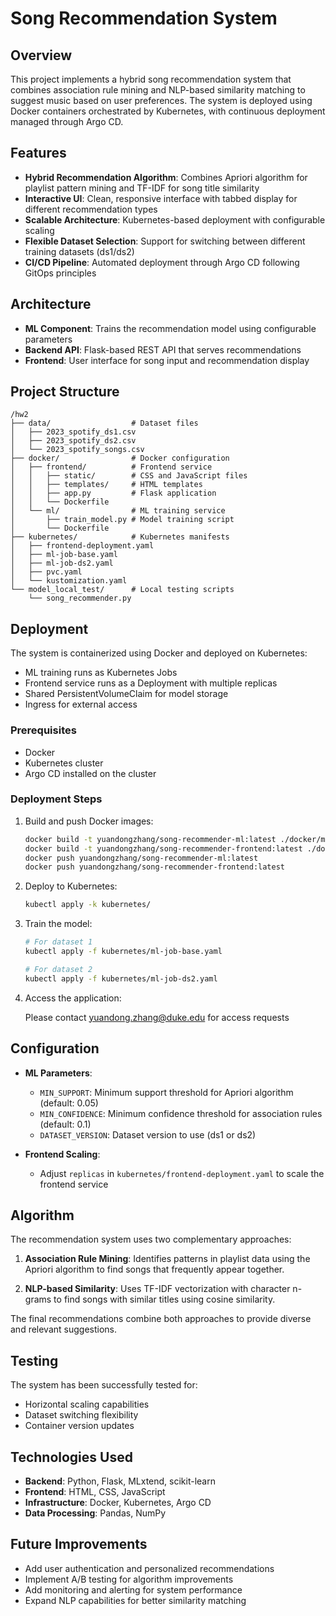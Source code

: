 # Song Recommendation System

## Overview
This project implements a hybrid song recommendation system that combines association rule mining and NLP-based similarity matching to suggest music based on user preferences. The system is deployed using Docker containers orchestrated by Kubernetes, with continuous deployment managed through Argo CD.

## Features
- **Hybrid Recommendation Algorithm**: Combines Apriori algorithm for playlist pattern mining and TF-IDF for song title similarity
- **Interactive UI**: Clean, responsive interface with tabbed display for different recommendation types
- **Scalable Architecture**: Kubernetes-based deployment with configurable scaling
- **Flexible Dataset Selection**: Support for switching between different training datasets (ds1/ds2)
- **CI/CD Pipeline**: Automated deployment through Argo CD following GitOps principles

## Architecture
- **ML Component**: Trains the recommendation model using configurable parameters
- **Backend API**: Flask-based REST API that serves recommendations
- **Frontend**: User interface for song input and recommendation display

## Project Structure
```
/hw2
├── data/                  # Dataset files
│   ├── 2023_spotify_ds1.csv
│   ├── 2023_spotify_ds2.csv
│   └── 2023_spotify_songs.csv
├── docker/                # Docker configuration
│   ├── frontend/          # Frontend service
│   │   ├── static/        # CSS and JavaScript files
│   │   ├── templates/     # HTML templates
│   │   ├── app.py         # Flask application
│   │   └── Dockerfile
│   └── ml/                # ML training service
│       ├── train_model.py # Model training script
│       └── Dockerfile
├── kubernetes/            # Kubernetes manifests
│   ├── frontend-deployment.yaml
│   ├── ml-job-base.yaml
│   ├── ml-job-ds2.yaml
│   ├── pvc.yaml
│   └── kustomization.yaml
└── model_local_test/      # Local testing scripts
    └── song_recommender.py
```

## Deployment
The system is containerized using Docker and deployed on Kubernetes:
- ML training runs as Kubernetes Jobs
- Frontend service runs as a Deployment with multiple replicas
- Shared PersistentVolumeClaim for model storage
- Ingress for external access

### Prerequisites
- Docker
- Kubernetes cluster
- Argo CD installed on the cluster

### Deployment Steps
1. Build and push Docker images:
   ```bash
   docker build -t yuandongzhang/song-recommender-ml:latest ./docker/ml
   docker build -t yuandongzhang/song-recommender-frontend:latest ./docker/frontend
   docker push yuandongzhang/song-recommender-ml:latest
   docker push yuandongzhang/song-recommender-frontend:latest
   ```

2. Deploy to Kubernetes:
   ```bash
   kubectl apply -k kubernetes/
   ```

3. Train the model:
   ```bash
   # For dataset 1
   kubectl apply -f kubernetes/ml-job-base.yaml
   
   # For dataset 2
   kubectl apply -f kubernetes/ml-job-ds2.yaml
   ```

4. Access the application:

   Please contact yuandong.zhang@duke.edu for access requests
   
## Configuration
- **ML Parameters**: 
  - `MIN_SUPPORT`: Minimum support threshold for Apriori algorithm (default: 0.05)
  - `MIN_CONFIDENCE`: Minimum confidence threshold for association rules (default: 0.1)
  - `DATASET_VERSION`: Dataset version to use (ds1 or ds2)

- **Frontend Scaling**:
  - Adjust `replicas` in `kubernetes/frontend-deployment.yaml` to scale the frontend service

## Algorithm
The recommendation system uses two complementary approaches:

1. **Association Rule Mining**: Identifies patterns in playlist data using the Apriori algorithm to find songs that frequently appear together.

2. **NLP-based Similarity**: Uses TF-IDF vectorization with character n-grams to find songs with similar titles using cosine similarity.

The final recommendations combine both approaches to provide diverse and relevant suggestions.

## Testing
The system has been successfully tested for:
- Horizontal scaling capabilities
- Dataset switching flexibility
- Container version updates

## Technologies Used
- **Backend**: Python, Flask, MLxtend, scikit-learn
- **Frontend**: HTML, CSS, JavaScript
- **Infrastructure**: Docker, Kubernetes, Argo CD
- **Data Processing**: Pandas, NumPy

## Future Improvements
- Add user authentication and personalized recommendations
- Implement A/B testing for algorithm improvements
- Add monitoring and alerting for system performance
- Expand NLP capabilities for better similarity matching 